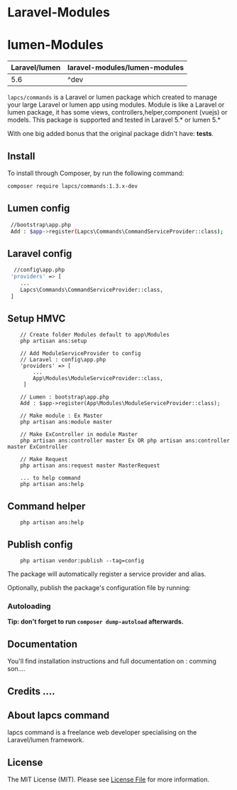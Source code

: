 # Laravel-Modules
# lumen-Modules

| **Laravel/lumen**  |  **laravel-modules/lumen-modules** |
|---|---|
| 5.6  | ^dev  |

`lapcs/commands` is a Laravel or lumen package which created to manage your large  Laravel or lumen app using modules. Module is like a  Laravel or lumen package, it has some views, controllers,helper,component (vuejs) or models. This package is supported and tested in Laravel 5.* or lumen 5.*

With one big added bonus that the original package didn't have: **tests**.


## Install

To install through Composer, by run the following command:

``` bash
composer require lapcs/commands:1.3.x-dev
```

## Lumen config
``` bash
 //bootstrap\app.php
 Add : $app->register(Lapcs\Commands\CommandServiceProvider::class);
```

## Laravel config
``` bash
  //config\app.php
 'providers' => [
	...
	Lapcs\Commands\CommandServiceProvider::class,
 ]
```

## Setup HMVC
``` Create HMVC module
	// Create folder Modules default to app\Modules
	php artisan ans:setup 

	// Add ModuleServiceProvider to config
	// Laravel : config\app.php
	'providers' => [
		...
		App\Modules\ModuleServiceProvider::class,
	 ]

	// Lumen : bootstrap\app.php
	Add : $app->register(App\Modules\ModuleServiceProvider::class);

	// Make module : Ex Master
	php artisan ans:module master

	// Make ExController in module Master 
	php artisan ans:controller master Ex OR php artisan ans:controller master ExController

	// Make Request  
	php artisan ans:request master MasterRequest

	... to help command
	php artisan ans:help

```

## Command helper
``` Create HMVC module
	php artisan ans:help 
```
## Publish config
``` 
	php artisan vendor:publish --tag=config
```

The package will automatically register a service provider and alias.

Optionally, publish the package's configuration file by running:

### Autoloading



**Tip: don't forget to run `composer dump-autoload` afterwards.**

## Documentation

You'll find installation instructions and full documentation on : comming son....
 
 
## Credits ....


## About lapcs command

lapcs command is a freelance web developer specialising on the Laravel/lumen framework.


## License

The MIT License (MIT). Please see [License File](LICENSE) for more information.
